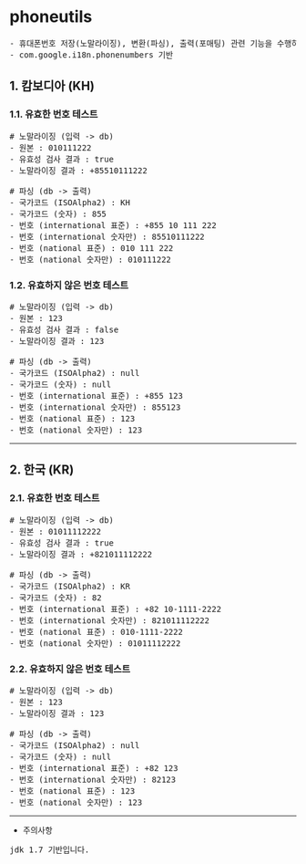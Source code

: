 # phoneutils

<pre>
- 휴대폰번호 저장(노말라이징), 변환(파싱), 출력(포매팅) 관련 기능을 수행하는 간단한 유틸입니다.
- com.google.i18n.phonenumbers 기반
</pre>

## 1. 캄보디아 (KH)

### 1.1. 유효한 번호 테스트

<pre>
# 노말라이징 (입력 -> db)
- 원본 : 010111222
- 유효성 검사 결과 : true
- 노말라이징 결과 : +85510111222

# 파싱 (db -> 출력)
- 국가코드 (ISOAlpha2) : KH
- 국가코드 (숫자) : 855
- 번호 (international 표준) : +855 10 111 222
- 번호 (international 숫자만) : 85510111222
- 번호 (national 표준) : 010 111 222
- 번호 (national 숫자만) : 010111222
</pre>

### 1.2. 유효하지 않은 번호 테스트

<pre>
# 노말라이징 (입력 -> db)
- 원본 : 123
- 유효성 검사 결과 : false
- 노말라이징 결과 : 123

# 파싱 (db -> 출력)
- 국가코드 (ISOAlpha2) : null
- 국가코드 (숫자) : null
- 번호 (international 표준) : +855 123
- 번호 (international 숫자만) : 855123
- 번호 (national 표준) : 123
- 번호 (national 숫자만) : 123
</pre>

<hr />

## 2. 한국 (KR)

### 2.1. 유효한 번호 테스트

<pre>
# 노말라이징 (입력 -> db)
- 원본 : 01011112222
- 유효성 검사 결과 : true
- 노말라이징 결과 : +821011112222

# 파싱 (db -> 출력)
- 국가코드 (ISOAlpha2) : KR
- 국가코드 (숫자) : 82
- 번호 (international 표준) : +82 10-1111-2222
- 번호 (international 숫자만) : 821011112222
- 번호 (national 표준) : 010-1111-2222
- 번호 (national 숫자만) : 01011112222
</pre>

### 2.2. 유효하지 않은 번호 테스트

<pre>
# 노말라이징 (입력 -> db)
- 원본 : 123
- 노말라이징 결과 : 123

# 파싱 (db -> 출력)
- 국가코드 (ISOAlpha2) : null
- 국가코드 (숫자) : null
- 번호 (international 표준) : +82 123
- 번호 (international 숫자만) : 82123
- 번호 (national 표준) : 123
- 번호 (national 숫자만) : 123
</pre>

<hr />

* 주의사항

<pre>
jdk 1.7 기반입니다.
</pre>
